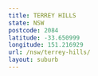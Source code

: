 ```yaml
---
title: TERREY HILLS
state: NSW
postcode: 2084
latitude: -33.650999
longitude: 151.216929
url: /nsw/terrey-hills/
layout: suburb
---
```

